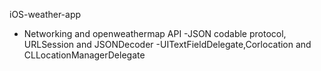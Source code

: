 iOS-weather-app
- Networking and openweathermap API
-JSON codable protocol, URLSession and JSONDecoder
-UITextFieldDelegate,Corlocation and CLLocationManagerDelegate
